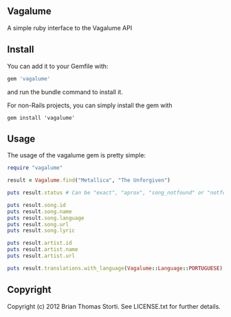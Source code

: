 ## Vagalume

A simple ruby interface to the Vagalume API

## Install

You can add it to your Gemfile with:
```ruby
gem 'vagalume'
```
and run the bundle command to install it.

For non-Rails projects, you can simply install the gem with
```console
gem install 'vagalume'
```

## Usage

The usage of the vagalume gem is pretty simple:

```ruby
require "vagalume"

result = Vagalume.find("Metallica", "The Unforgiven")

puts result.status # Can be "exact", "aprox", "song_notfound" or "notfound"

puts result.song.id
puts result.song.name
puts result.song.language
puts result.song.url
puts result.song.lyric

puts result.artist.id
puts result.artist.name
puts result.artist.url

puts result.translations.with_language(Vagalume::Language::PORTUGUESE) # return a Song object
````

## Copyright

Copyright (c) 2012 Brian Thomas Storti. See LICENSE.txt for
further details.

